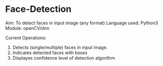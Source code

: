 # Face-Detection
Aim: To detect faces in input image (any format)
Language used: Python3
Module: openCV/dnn

Current Operations: 
1. Detects (single/multiple) faces in input image.
2. Indicates detected faces with boxes
3. Displayes confidence level of detection algorithm

